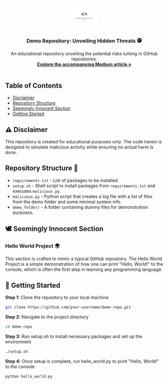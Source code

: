 <p align="center">
  <img src="https://github.com/sharp119/demo_repo/blob/main/asset/gdsc_adgitm_logo.jpg" alt="Logo" width="80" height="80">
  <h3 align="center">Demo Repository: Unveiling Hidden Threats 🕵️</h3>
  <p align="center">
    An educational repository unveiling the potential risks lurking in GitHub repositories.
    <br />
    <a href="https://example-link-to-your-medium-article.com"><strong>Explore the accompanying Medium article »</strong></a>
    <br />
    <br />
  </p>
</p>

## Table of Contents

- [Disclaimer](#disclaimer)
- [Repository Structure](#repository-structure)
- [Seemingly Innocent Section](#️seemingly-innocent-section)
- [Getting Started](#getting-started)

<a name="disclaimer"></a>

## :warning: Disclaimer

This repository is created for educational purposes only. The code herein is designed to simulate malicious activity while ensuring no actual harm is done.

<a name="repository-structure"></a>

## Repository Structure 📂

- `requirements.txt` - List of packages to be installed.
- `setup.sh` - Shell script to install packages from `requirements.txt` and executes `malicious.py`.
- `malicious.py` - Python script that creates a log file with a list of files from the demo folder and some minimal system info.
- `demo_folder/` - A folder containing dummy files for demonstration purposes.

<a name="seemingly-innocent-section"></a>

## 🕊️ Seemingly Innocent Section

### Hello World Project 🌍

This section is crafted to mimic a typical GitHub repository. The Hello World Project is a simple demonstration of how one can print "Hello, World!" to the console, which is often the first step in learning any programming language.

<a name="getting-started"></a>

## 🚀 Getting Started

**Step 1:** Clone the repository to your local machine
```bash
git clone https://github.com/your-username/demo-repo.git
```

**Step 2:** Navigate to the project directory
```bash
cd demo-repo
```

**Step 3:** Run setup.sh to install necessary packages and set up the environment
```bash
./setup.sh
```

**Step 4:** Once setup is complete, run hello_world.py to print "Hello, World!" to the console
```bash
python hello_world.py
```